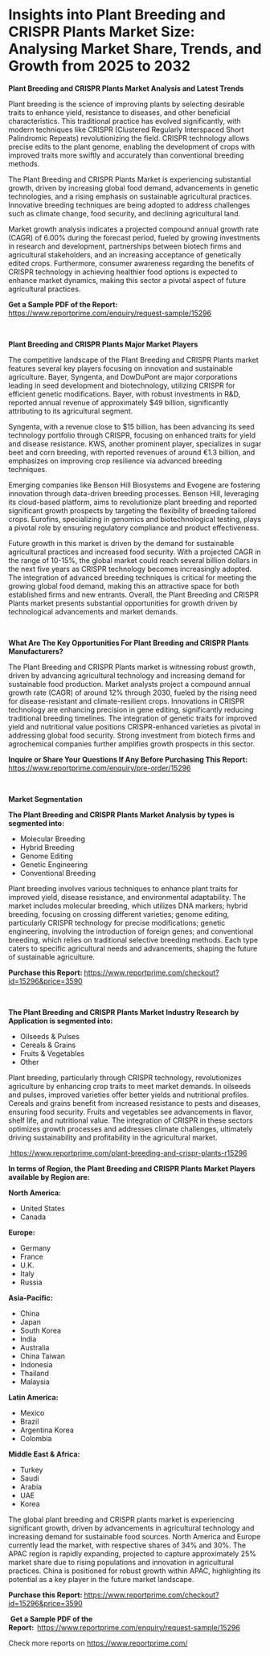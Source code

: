 <p><h1>Insights into Plant Breeding and CRISPR Plants Market Size: Analysing Market Share, Trends, and Growth from 2025 to 2032</h1></p><p><strong>Plant Breeding and CRISPR Plants Market Analysis and Latest Trends</strong></p>
<p><p>Plant breeding is the science of improving plants by selecting desirable traits to enhance yield, resistance to diseases, and other beneficial characteristics. This traditional practice has evolved significantly, with modern techniques like CRISPR (Clustered Regularly Interspaced Short Palindromic Repeats) revolutionizing the field. CRISPR technology allows precise edits to the plant genome, enabling the development of crops with improved traits more swiftly and accurately than conventional breeding methods. </p><p>The Plant Breeding and CRISPR Plants Market is experiencing substantial growth, driven by increasing global food demand, advancements in genetic technologies, and a rising emphasis on sustainable agricultural practices. Innovative breeding techniques are being adopted to address challenges such as climate change, food security, and declining agricultural land. </p><p>Market growth analysis indicates a projected compound annual growth rate (CAGR) of 6.00% during the forecast period, fueled by growing investments in research and development, partnerships between biotech firms and agricultural stakeholders, and an increasing acceptance of genetically edited crops. Furthermore, consumer awareness regarding the benefits of CRISPR technology in achieving healthier food options is expected to enhance market dynamics, making this sector a pivotal aspect of future agricultural practices.</p></p>
<p><strong>Get a Sample PDF of the Report:&nbsp;</strong> <a href="https://www.reportprime.com/enquiry/request-sample/15296?utm_campaign=3577&utm_medium=2&utm_source=Github&utm_content=ia&utm_term=20032025&utm_id=plant-breeding-and-crispr-plants">https://www.reportprime.com/enquiry/request-sample/15296</a></p>
<p>&nbsp;</p>
<p><strong>Plant Breeding and CRISPR Plants Major Market Players</strong></p>
<p><p>The competitive landscape of the Plant Breeding and CRISPR Plants market features several key players focusing on innovation and sustainable agriculture. Bayer, Syngenta, and DowDuPont are major corporations leading in seed development and biotechnology, utilizing CRISPR for efficient genetic modifications. Bayer, with robust investments in R&D, reported annual revenue of approximately $49 billion, significantly attributing to its agricultural segment.</p><p>Syngenta, with a revenue close to $15 billion, has been advancing its seed technology portfolio through CRISPR, focusing on enhanced traits for yield and disease resistance. KWS, another prominent player, specializes in sugar beet and corn breeding, with reported revenues of around €1.3 billion, and emphasizes on improving crop resilience via advanced breeding techniques.</p><p>Emerging companies like Benson Hill Biosystems and Evogene are fostering innovation through data-driven breeding processes. Benson Hill, leveraging its cloud-based platform, aims to revolutionize plant breeding and reported significant growth prospects by targeting the flexibility of breeding tailored crops. Eurofins, specializing in genomics and biotechnological testing, plays a pivotal role by ensuring regulatory compliance and product effectiveness.</p><p>Future growth in this market is driven by the demand for sustainable agricultural practices and increased food security. With a projected CAGR in the range of 10-15%, the global market could reach several billion dollars in the next five years as CRISPR technology becomes increasingly adopted. The integration of advanced breeding techniques is critical for meeting the growing global food demand, making this an attractive space for both established firms and new entrants. Overall, the Plant Breeding and CRISPR Plants market presents substantial opportunities for growth driven by technological advancements and market demands.</p></p>
<p>&nbsp;</p>
<p><strong>What Are The Key Opportunities For Plant Breeding and CRISPR Plants Manufacturers?</strong></p>
<p><p>The Plant Breeding and CRISPR Plants market is witnessing robust growth, driven by advancing agricultural technology and increasing demand for sustainable food production. Market analysts project a compound annual growth rate (CAGR) of around 12% through 2030, fueled by the rising need for disease-resistant and climate-resilient crops. Innovations in CRISPR technology are enhancing precision in gene editing, significantly reducing traditional breeding timelines. The integration of genetic traits for improved yield and nutritional value positions CRISPR-enhanced varieties as pivotal in addressing global food security. Strong investment from biotech firms and agrochemical companies further amplifies growth prospects in this sector.</p></p>
<p><strong>Inquire or Share Your Questions If Any Before Purchasing This Report:</strong> <a href="https://www.reportprime.com/enquiry/pre-order/15296?utm_campaign=3577&utm_medium=2&utm_source=Github&utm_content=ia&utm_term=20032025&utm_id=plant-breeding-and-crispr-plants">https://www.reportprime.com/enquiry/pre-order/15296</a></p>
<p>&nbsp;</p>
<p><strong>Market Segmentation</strong></p>
<p><strong>The Plant Breeding and CRISPR Plants Market Analysis by types is segmented into:</strong></p>
<p><ul><li>Molecular Breeding</li><li>Hybrid Breeding</li><li>Genome Editing</li><li>Genetic Engineering</li><li>Conventional Breeding</li></ul></p>
<p><p>Plant breeding involves various techniques to enhance plant traits for improved yield, disease resistance, and environmental adaptability. The market includes molecular breeding, which utilizes DNA markers; hybrid breeding, focusing on crossing different varieties; genome editing, particularly CRISPR technology for precise modifications; genetic engineering, involving the introduction of foreign genes; and conventional breeding, which relies on traditional selective breeding methods. Each type caters to specific agricultural needs and advancements, shaping the future of sustainable agriculture.</p></p>
<p><strong>Purchase this Report:&nbsp;</strong><a href="https://www.reportprime.com/checkout?id=15296&price=3590&utm_campaign=3577&utm_medium=2&utm_source=Github&utm_content=ia&utm_term=20032025&utm_id=plant-breeding-and-crispr-plants">https://www.reportprime.com/checkout?id=15296&price=3590</a></p>
<p>&nbsp;</p>
<p><strong>The Plant Breeding and CRISPR Plants Market Industry Research by Application is segmented into:</strong></p>
<p><ul><li>Oilseeds & Pulses</li><li>Cereals & Grains</li><li>Fruits & Vegetables</li><li>Other</li></ul></p>
<p><p>Plant breeding, particularly through CRISPR technology, revolutionizes agriculture by enhancing crop traits to meet market demands. In oilseeds and pulses, improved varieties offer better yields and nutritional profiles. Cereals and grains benefit from increased resistance to pests and diseases, ensuring food security. Fruits and vegetables see advancements in flavor, shelf life, and nutritional value. The integration of CRISPR in these sectors optimizes growth processes and addresses climate challenges, ultimately driving sustainability and profitability in the agricultural market.</p></p>
<p><a href="https://www.reportprime.com/plant-breeding-and-crispr-plants-r15296?utm_campaign=3577&utm_medium=2&utm_source=Github&utm_content=ia&utm_term=20032025&utm_id=plant-breeding-and-crispr-plants">&nbsp;https://www.reportprime.com/plant-breeding-and-crispr-plants-r15296</a></p>
<p><strong>In terms of Region, the Plant Breeding and CRISPR Plants Market Players available by Region are:</strong></p>
<p>
    <p> <strong> North America: </strong>
        <ul>
            <li>United States</li>
            <li>Canada</li>
        </ul>
        </p> 
    <p> <strong> Europe: </strong>
        <ul>
            <li>Germany</li>
            <li>France</li>
            <li>U.K.</li>
            <li>Italy</li>
            <li>Russia</li>
        </ul>
        </p> 
    <p> <strong> Asia-Pacific: </strong>
        <ul>
            <li>China</li>
            <li>Japan</li>
            <li>South Korea</li>
            <li>India</li>
            <li>Australia</li>
            <li>China Taiwan</li>
            <li>Indonesia</li>
            <li>Thailand</li>
            <li>Malaysia</li>
        </ul>
        </p> 
    <p> <strong> Latin America: </strong>
        <ul>
            <li>Mexico</li>
            <li>Brazil</li>
            <li>Argentina Korea</li>
            <li>Colombia</li>
        </ul>
        </p> 
    <p> <strong> Middle East & Africa: </strong>
        <ul>
            <li>Turkey</li>
            <li>Saudi</li>
            <li>Arabia</li>
            <li>UAE</li>
            <li>Korea</li>
        </ul>
    </p>
    </p>
<p><p>The global plant breeding and CRISPR plants market is experiencing significant growth, driven by advancements in agricultural technology and increasing demand for sustainable food sources. North America and Europe currently lead the market, with respective shares of 34% and 30%. The APAC region is rapidly expanding, projected to capture approximately 25% market share due to rising populations and innovation in agricultural practices. China is positioned for robust growth within APAC, highlighting its potential as a key player in the future market landscape.</p></p>
<p><strong>Purchase this Report: </strong><a href="https://www.reportprime.com/checkout?id=15296&price=3590&utm_campaign=3577&utm_medium=2&utm_source=Github&utm_content=ia&utm_term=20032025&utm_id=plant-breeding-and-crispr-plants">https://www.reportprime.com/checkout?id=15296&price=3590</a></p>
<p>&nbsp;<strong>Get a Sample PDF of the Report:&nbsp;&nbsp;</strong><a href="https://www.reportprime.com/enquiry/request-sample/15296?utm_campaign=3577&utm_medium=2&utm_source=Github&utm_content=ia&utm_term=20032025&utm_id=plant-breeding-and-crispr-plants">https://www.reportprime.com/enquiry/request-sample/15296</a></p>
<p><strong></strong></p>
<p>Check more reports on <a href="https://www.reportprime.com/?utm_campaign=3577&utm_medium=2&utm_source=Github&utm_content=ia&utm_term=20032025&utm_id=plant-breeding-and-crispr-plants">https://www.reportprime.com/</a></p>